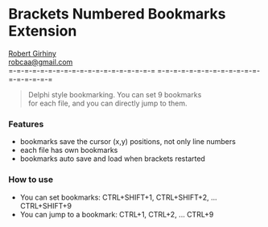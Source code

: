# Brackets Numbered Bookmarks Extension
[Robert Girhiny](http://robertgirhiny.com)  
robcaa@gmail.com  
=-=-=-=-=-=-=-=-=-=-=-=-=-=-=-=-=-=-= =-=-=-=-=-=-=-=-=-=-=-=-=-=-=-=-=-=-= 

  > Delphi style bookmarking. You can set 9 bookmarks  
  > for each file, and you can directly jump to them.


### Features
  - bookmarks save the cursor (x,y) positions, not only line numbers
  - each file has own bookmarks
  - bookmarks auto save and load when brackets restarted


### How to use
  - You can set bookmarks:		CTRL+SHIFT+1, CTRL+SHIFT+2, ... CTRL+SHIFT+9  
  - You can jump to a bookmark: CTRL+1, CTRL+2, ... CTRL+9  
